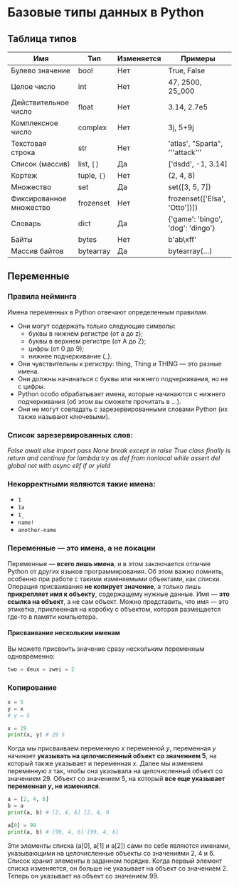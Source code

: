 # Базовые типы данных в Python
## Таблица типов
__Имя__ |  __Тип__ | __Изменяется__ | __Примеры__
------------ | ------------  | ------------ | ------------
Булево значение | bool | Нет | True, False
Целое число| int | Нет | 47, 2500, 25_000
Действительное число | float | Нет | 3.14, 2.7e5
Комплексное число | complex | Нет | 3j, 5+9j
Текстовая строка | str | Нет | 'atlas', "Sparta", '''attack'''
Список (массив) | list, `[]` | Да | \['dsdd', -1, 3.14]
Кортеж | tuple, `{}` | Нет | (2, 4, 8)
Множество | set | Да | set(\[3, 5, 7])
Фиксированное множество | frozenset | Нет | frozenset(\['Elsa', 'Otto'])])
Словарь | dict | Да | {'game': 'bingo', 'dog': 'dingo'}
Байты | bytes | Нет | b'ab\\xff'
Массив байтов | bytearray | Да | bytearray(…)

## Переменные
### Правила нейминга
Имена переменных в Python отвечают определенным правилам.
- Они могут содержать только следующие символы:  
	- буквы в нижнем регистре (от a до z); 
	- буквы в верхнем регистре (от A до Z); 
	- цифры (от 0 до 9);  
	- нижнее подчеркивание (\_). 
- Они чувствительны к регистру: thing, Thing и THING — это разные имена.  
- Они должны начинаться с буквы или нижнего подчеркивания, но не с цифры.
- Python особо обрабатывает имена, которые начинаются с нижнего подчеркивания (об этом вы сможете прочитать в ...). 
- Они не могут совпадать с зарезервированными словами Python (их также называют ключевыми).

###  Список зарезервированных слов: 
*False await else import pass None break except in raise True class finally is return and continue for lambda try as def from nonlocal while assert del global not with async elif if or yield*

### Некорректными являются такие имена:
- `1` 
- `1a`
- `1_`
- `name!`
- `another-name`

### Переменные — это имена, а не локации
Переменные — __всего лишь имена__, и в этом заключается отличие Python от других языков программирования. Об этом важно помнить, особенно при работе с такими изменяемыми объектами, как списки. Операция присваивания __не копирует значение__, а только лишь __прикрепляет имя к объекту__, содержащему нужные данные. Имя — __это ссылка на объект__, а не сам объект. Можно представить, что имя — это этикетка, приклеенная на коробку с объектом, которая размещается где-то в памяти компьютера.
#### Присваивание нескольким именам 
Вы можете присвоить значение сразу нескольким переменным одновременно: 
```python
two = deux = zwei = 2
```
### Копирование
```python
x = 5
y = x 
# y = 5

x = 29
print(x, y) # 29 5 
```
Когда мы присваиваем переменную *x* переменной *y*, переменная *y* начинает __указывать на целочисленный объект со значением 5__, на который также указывает и переменная *x*. Далее мы изменяем переменную *x* так, чтобы она указывала на целочисленный объект со значением 29. Объект со значением 5, на который __все еще указывает переменная __*y*__, не изменился__.

```python
a = [2, 4, 6]
b = a 
print(a, b) # [2, 4, 6] [2, 4, 6

a[0] = 99
print(a, b) # [99, 4, 6] [99, 4, 6]
```
Эти элементы списка (a\[0], a\[1] и a\[2]) сами по себе являются именами, указывающими на целочисленные объекты со значениями 2, 4 и 6. Список хранит элементы в заданном порядке. Когда первый элемент списка изменяется, он больше не указывает на объект со значением 2. Теперь он указывает на объект со значением 99.